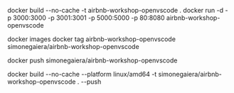 docker build --no-cache -t airbnb-workshop-openvscode .
docker run -d -p 3000:3000 -p 3001:3001 -p 5000:5000 -p 80:8080 airbnb-workshop-openvscode

docker images
docker tag airbnb-workshop-openvscode simonegaiera/airbnb-workshop-openvscode

docker push simonegaiera/airbnb-workshop-openvscode


docker build --no-cache --platform linux/amd64 -t simonegaiera/airbnb-workshop-openvscode . --push

